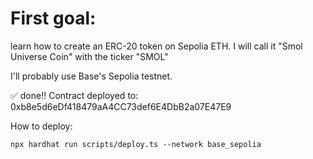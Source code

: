 # First goal:

learn how to create an ERC-20 token on Sepolia ETH. I will call it "Smol
Universe Coin" with the ticker "SMOL"

I'll probably use Base's Sepolia testnet.

✅ done!! Contract deployed to: 0xb8e5d6eDf418479aA4CC73def6E4DbB2a07E47E9

How to deploy:

```
npx hardhat run scripts/deploy.ts --network base_sepolia
```
